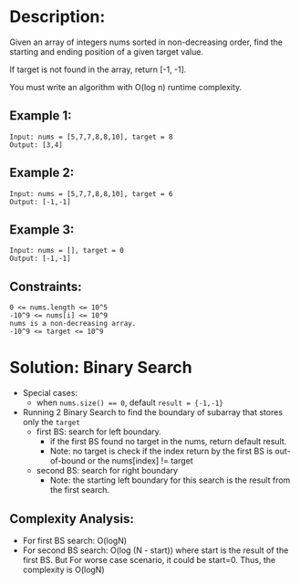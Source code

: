 # Description: 
Given an array of integers nums sorted in non-decreasing order, find the starting and ending position of a given target value.

If target is not found in the array, return [-1, -1].

You must write an algorithm with O(log n) runtime complexity.

## Example 1:
```
Input: nums = [5,7,7,8,8,10], target = 8
Output: [3,4]
```

## Example 2:
```
Input: nums = [5,7,7,8,8,10], target = 6
Output: [-1,-1]
```

## Example 3:
```
Input: nums = [], target = 0
Output: [-1,-1]
``` 

## Constraints:
```
0 <= nums.length <= 10^5
-10^9 <= nums[i] <= 10^9
nums is a non-decreasing array.
-10^9 <= target <= 10^9
```

# Solution: Binary Search
* Special cases:
    * when `nums.size() == 0`, default `result = {-1,-1}`
* Running 2 Binary Search to find the boundary of subarray that stores only the `target`
    * first BS: search for left boundary. 
        * if the first BS found no target in the nums, return default result. 
        * Note: no target is check if the index return by the first BS is out-of-bound or the nums[index] != target
    * second BS: search for right boundary
        * Note: the starting left boundary for this search is the result from the first search.
## Complexity Analysis:
* For first BS search: O(logN)
* For second BS search: O(log (N - start))  where start is the result of the first BS. But For worse case scenario, it could be start=0. Thus, the complexity is O(logN)
